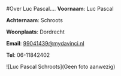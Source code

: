 #Over Luc Pascal....
**Voornaam**: Luc Pascal

**Achternaam**: Schroots

**Woonplaats**: Dordrecht

**Email**: [99041439@mydavinci.nl](99041439@mydavinci.nl)

**Tel**: 06-11842402


![Luc Pascal Schroots](Geen foto aanwezig)